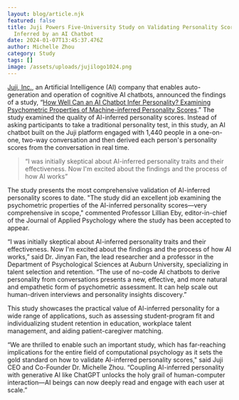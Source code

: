 ```yaml
---
layout: blog/article.njk
featured: false
title: Juji Powers Five-University Study on Validating Personality Scores
  Inferred by an AI Chatbot
date: 2024-01-07T13:45:37.476Z
author: Michelle Zhou
category: Study
tags: []
image: /assets/uploads/jujilogo1024.png
---
```

[Juji, Inc.](https://cts.businesswire.com/ct/CT?id=smartlink&url=https%3A%2F%2Fjuji.io%2F&esheet=53288143&newsitemid=20230124005074&lan=en-US&anchor=Juji%2C+Inc.&index=1&md5=a2feb4ff4d6d7180ff9bfa7aeba24657), an Artificial Intelligence (AI) company that enables auto-generation and operation of cognitive AI chatbots, announced the findings of a study, “[How Well Can an AI Chatbot Infer Personality? Examining Psychometric Properties of Machine-inferred Personality Scores](https://cts.businesswire.com/ct/CT?id=smartlink&url=https%3A%2F%2Fpsyarxiv.com%2Fpk2b7%2F&esheet=53288143&newsitemid=20230124005074&lan=en-US&anchor=How+Well+Can+an+AI+Chatbot+Infer+Personality%3F+Examining+Psychometric+Properties+of+Machine-inferred+Personality+Scores&index=2&md5=a2885be49fd4de94566372461a0132c0).” The study examined the quality of AI-inferred personality scores. Instead of asking participants to take a traditional personality test, in this study, an AI chatbot built on the Juji platform engaged with 1,440 people in a one-on-one, two-way conversation and then derived each person's personality scores from the conversation in real time.

> “I was initially skeptical about AI-inferred personality traits and their effectiveness. Now I'm excited about the findings and the process of how AI works”

The study presents the most comprehensive validation of AI-inferred personality scores to date. "The study did an excellent job examining the psychometric properties of the AI-inferred personality scores—very comprehensive in scope," commented Professor Lillian Eby, editor-in-chief of the Journal of Applied Psychology where the study has been accepted to appear.

“I was initially skeptical about AI-inferred personality traits and their effectiveness. Now I'm excited about the findings and the process of how AI works,” said Dr. Jinyan Fan, the lead researcher and a professor in the Department of Psychological Sciences at Auburn University, specializing in talent selection and retention. “The use of no-code AI chatbots to derive personality from conversations presents a new, effective, and more natural and empathetic form of psychometric assessment. It can help scale out human-driven interviews and personality insights discovery.”

This study showcases the practical value of AI-inferred personality for a wide range of applications, such as assessing student-program fit and individualizing student retention in education, workplace talent management, and aiding patient-caregiver matching.

“We are thrilled to enable such an important study, which has far-reaching implications for the entire field of computational psychology as it sets the gold standard on how to validate AI-inferred personality scores," said Juji CEO and Co-Founder Dr. Michelle Zhou. “Coupling AI-inferred personality with generative AI like ChatGPT unlocks the holy grail of human-computer interaction—AI beings can now deeply read and engage with each user at scale.”